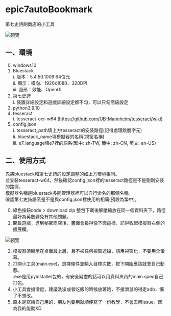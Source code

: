 # epic7autoBookmark

第七史詩刷商店的小工具  
  
![預覽](https://i.imgur.com/kAfgbDM.png)

## 一、環境
0. windows10 
1. Bluestack  
i. 版本：5.4.50.1009 64位元  
ii. 顯示：橫向、1920x1080、320DPI  
iii. 圖形：效能、OpenGL  
2. 第七史詩  
i. 裝置詳細設定和遊戲詳細設定都不勾，可以只勾高級設定
3. python3.9.10  
4. tesseract  
i. tesseract-ocr-w64 (https://github.com/UB-Mannheim/tesseract/wiki)  
5. config.json  
i. tesseract_path填上方tesseract的安裝路徑(記得處理跳脫字元)  
ii. bluestack_name填模擬器的名稱(視窗名稱)  
iii. e7_language填e7裡的語系(繁中: zh-TW, 簡中: zh-CN, 英文: en-US)
  
## 二、使用方式
先將bluestack和第七史詩的設定調整的如上方環境相同。  
並安裝tesseract-w64，然後確認config.json裡的tesseract路徑是不是剛剛安裝的路徑。  
模擬器名稱是bluestack多開管理器裡可以自行命名的那個名稱。  
確認第七史詩語系是不是與config.json裡使用的相同(預設為繁中)。
  
0. 綠色按鈕code > download zip 整包下載後解壓縮放在同一個資料夾下，路徑最好為英數避免有其他問題。
1. 開啟遊戲，進到秘密商店後，畫面會長得像下面這樣，記得收起模擬器右側的擴展欄。  
  
![預覽](https://i.imgur.com/zvrZS0p.png)  

2. 模擬器須顯示在桌面最上層，且不被任何視窗遮擋，請用視窗化，不要用全螢幕。
3. 打開小工具(main.exe)，選擇條件並輸入目標次數，按下開始應該就會自己動惹。  
.exe是用pyinstaller包的，有安全疑慮的話可以用資料夾內的main.spec自己打包。  
4. 小工具會搶滑鼠，建議洗澡或者吃飯的時候放著跑，不搶滑鼠的得走adb，懶了不想改。  
5. 原本是寫給自己用的，朋友也要用就順便寫了一份教學，不會去解issue，因為我的能動XD  
